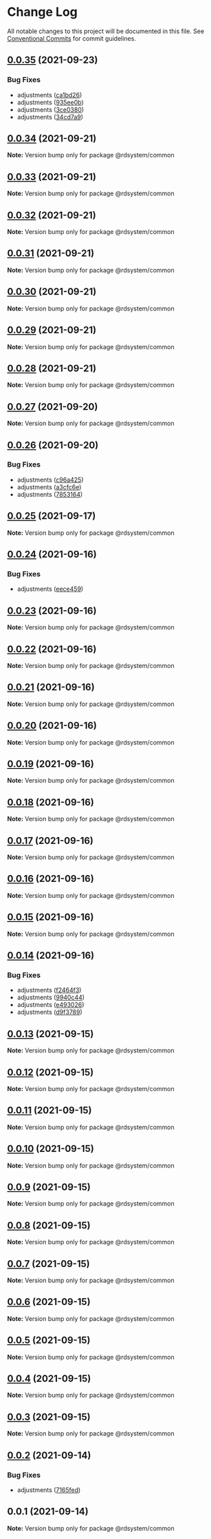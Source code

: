 # Change Log

All notable changes to this project will be documented in this file.
See [Conventional Commits](https://conventionalcommits.org) for commit guidelines.

## [0.0.35](https://gitlab.com/diegoavieira/rdsystem/compare/v0.0.34...v0.0.35) (2021-09-23)


### Bug Fixes

* adjustments ([ca1bd26](https://gitlab.com/diegoavieira/rdsystem/commit/ca1bd2630768d29fa9aacb5d35009a27e7c1e8df))
* adjustments ([935ee0b](https://gitlab.com/diegoavieira/rdsystem/commit/935ee0b94fa9f39ed7b0735eec75add672ab7be2))
* adjustments ([3ce0380](https://gitlab.com/diegoavieira/rdsystem/commit/3ce0380691cbf7a426bcdba29c9ecd3f7cd6910d))
* adjustments ([34cd7a9](https://gitlab.com/diegoavieira/rdsystem/commit/34cd7a90a565d0bdfd44d3d9069fbb97ca101e40))






## [0.0.34](https://gitlab.com/diegoavieira/rdsystem/compare/v0.0.33...v0.0.34) (2021-09-21)

**Note:** Version bump only for package @rdsystem/common






## [0.0.33](https://gitlab.com/diegoavieira/rdsystem/compare/v0.0.32...v0.0.33) (2021-09-21)

**Note:** Version bump only for package @rdsystem/common





## [0.0.32](https://gitlab.com/diegoavieira/rdsystem/compare/v0.0.31...v0.0.32) (2021-09-21)

**Note:** Version bump only for package @rdsystem/common





## [0.0.31](https://gitlab.com/diegoavieira/rdsystem/compare/v0.0.30...v0.0.31) (2021-09-21)

**Note:** Version bump only for package @rdsystem/common





## [0.0.30](https://gitlab.com/diegoavieira/rdsystem/compare/v0.0.29...v0.0.30) (2021-09-21)

**Note:** Version bump only for package @rdsystem/common





## [0.0.29](https://gitlab.com/diegoavieira/rdsystem/compare/v0.0.28...v0.0.29) (2021-09-21)

**Note:** Version bump only for package @rdsystem/common





## [0.0.28](https://gitlab.com/diegoavieira/rdsystem/compare/v0.0.27...v0.0.28) (2021-09-21)

**Note:** Version bump only for package @rdsystem/common






## [0.0.27](https://gitlab.com/diegoavieira/rdsystem/compare/v0.0.26...v0.0.27) (2021-09-20)

**Note:** Version bump only for package @rdsystem/common





## [0.0.26](https://gitlab.com/diegoavieira/rdsystem/compare/v0.0.25...v0.0.26) (2021-09-20)


### Bug Fixes

* adjustments ([c96a425](https://gitlab.com/diegoavieira/rdsystem/commit/c96a425100285825667321e7bbecf481f57da0ff))
* adjustments ([a3cfc6e](https://gitlab.com/diegoavieira/rdsystem/commit/a3cfc6e072df98b8aadea50d1734d777e60fd0ae))
* adjustments ([7853164](https://gitlab.com/diegoavieira/rdsystem/commit/78531641c7983211c1015b057309a4f49276a4f0))






## [0.0.25](https://gitlab.com/diegoavieira/rdsystem/compare/v0.0.24...v0.0.25) (2021-09-17)

**Note:** Version bump only for package @rdsystem/common






## [0.0.24](https://gitlab.com/diegoavieira/rdsystem/compare/v0.0.23...v0.0.24) (2021-09-16)


### Bug Fixes

* adjustments ([eece459](https://gitlab.com/diegoavieira/rdsystem/commit/eece459477e710618cdf02898e97c3eebb59972f))






## [0.0.23](https://gitlab.com/diegoavieira/rdsystem/compare/v0.0.22...v0.0.23) (2021-09-16)

**Note:** Version bump only for package @rdsystem/common





## [0.0.22](https://gitlab.com/diegoavieira/rdsystem/compare/v0.0.21...v0.0.22) (2021-09-16)

**Note:** Version bump only for package @rdsystem/common





## [0.0.21](https://gitlab.com/diegoavieira/rdsystem/compare/v0.0.20...v0.0.21) (2021-09-16)

**Note:** Version bump only for package @rdsystem/common






## [0.0.20](https://gitlab.com/diegoavieira/rdsystem/compare/v0.0.19...v0.0.20) (2021-09-16)

**Note:** Version bump only for package @rdsystem/common





## [0.0.19](https://gitlab.com/diegoavieira/rdsystem/compare/v0.0.18...v0.0.19) (2021-09-16)

**Note:** Version bump only for package @rdsystem/common





## [0.0.18](https://gitlab.com/diegoavieira/rdsystem/compare/v0.0.17...v0.0.18) (2021-09-16)

**Note:** Version bump only for package @rdsystem/common





## [0.0.17](https://gitlab.com/diegoavieira/rdsystem/compare/v0.0.16...v0.0.17) (2021-09-16)

**Note:** Version bump only for package @rdsystem/common





## [0.0.16](https://gitlab.com/diegoavieira/rdsystem/compare/v0.0.15...v0.0.16) (2021-09-16)

**Note:** Version bump only for package @rdsystem/common





## [0.0.15](https://gitlab.com/diegoavieira/rdsystem/compare/v0.0.14...v0.0.15) (2021-09-16)

**Note:** Version bump only for package @rdsystem/common





## [0.0.14](https://gitlab.com/diegoavieira/rdsystem/compare/v0.0.13...v0.0.14) (2021-09-16)


### Bug Fixes

* adjustments ([f2464f3](https://gitlab.com/diegoavieira/rdsystem/commit/f2464f3c77e75e8ee91e5f41260237209f323967))
* adjustments ([9940c44](https://gitlab.com/diegoavieira/rdsystem/commit/9940c4469eef7ac48b16aa7926999e8341bf4059))
* adjustments ([e493026](https://gitlab.com/diegoavieira/rdsystem/commit/e493026df5f4b732065f90c5ef9c3838e2dcae7f))
* adjustments ([d9f3789](https://gitlab.com/diegoavieira/rdsystem/commit/d9f3789e1a5c026b6739924440bda03d5fdd1285))






## [0.0.13](https://gitlab.com/diegoavieira/rdsystem/compare/v0.0.12...v0.0.13) (2021-09-15)

**Note:** Version bump only for package @rdsystem/common





## [0.0.12](https://gitlab.com/diegoavieira/rdsystem/compare/v0.0.11...v0.0.12) (2021-09-15)

**Note:** Version bump only for package @rdsystem/common





## [0.0.11](https://gitlab.com/diegoavieira/rdsystem/compare/v0.0.10...v0.0.11) (2021-09-15)

**Note:** Version bump only for package @rdsystem/common





## [0.0.10](https://gitlab.com/diegoavieira/rdsystem/compare/v0.0.9...v0.0.10) (2021-09-15)

**Note:** Version bump only for package @rdsystem/common





## [0.0.9](https://gitlab.com/diegoavieira/rdsystem/compare/v0.0.8...v0.0.9) (2021-09-15)

**Note:** Version bump only for package @rdsystem/common





## [0.0.8](https://gitlab.com/diegoavieira/rdsystem/compare/v0.0.7...v0.0.8) (2021-09-15)

**Note:** Version bump only for package @rdsystem/common





## [0.0.7](https://gitlab.com/diegoavieira/rdsystem/compare/v0.0.6...v0.0.7) (2021-09-15)

**Note:** Version bump only for package @rdsystem/common





## [0.0.6](https://gitlab.com/diegoavieira/rdsystem/compare/v0.0.5...v0.0.6) (2021-09-15)

**Note:** Version bump only for package @rdsystem/common





## [0.0.5](https://gitlab.com/diegoavieira/rdsystem/compare/v0.0.4...v0.0.5) (2021-09-15)

**Note:** Version bump only for package @rdsystem/common





## [0.0.4](https://gitlab.com/diegoavieira/rdsystem/compare/v0.0.3...v0.0.4) (2021-09-15)

**Note:** Version bump only for package @rdsystem/common





## [0.0.3](https://gitlab.com/diegoavieira/rdsystem/compare/v0.0.2...v0.0.3) (2021-09-15)

**Note:** Version bump only for package @rdsystem/common





## [0.0.2](https://gitlab.com/diegoavieira/rdsystem/compare/v0.0.1...v0.0.2) (2021-09-14)


### Bug Fixes

* adjustments ([7165fed](https://gitlab.com/diegoavieira/rdsystem/commit/7165fed93a2eb978857c92f735597d9e05395d95))





## 0.0.1 (2021-09-14)

**Note:** Version bump only for package @rdsystem/common
